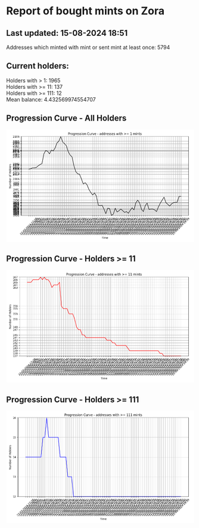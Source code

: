 # Report of bought mints on Zora
## Last updated: 15-08-2024 18:51
Addresses which minted with mint or sent mint at least once: 5794

## Current holders:
Holders with > 1: 1965  
Holders with >= 11: 137  
Holders with >= 111: 12  
Mean balance: 4.432569974554707  

## Progression Curve - All Holders
![addresses with >= 1 mint](progression_curve_all.png)
## Progression Curve - Holders >= 11
![addresses with >= 11 mints](progression_curve_gt_11.png)
## Progression Curve - Holders >= 111
![addresses with >= 111 mints](progression_curve_gt_111.png)
